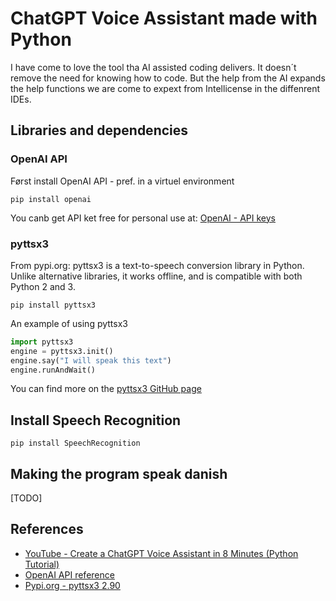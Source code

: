 # ChatGPT Voice Assistant made with Python

I have come to love the tool tha AI assisted coding delivers. It doesn´t remove the need for knowing how to code. But the help from the AI expands the help functions we are come to expext from Intellicense in the diffenrent IDEs.

## Libraries and dependencies

### OpenAI API

Først install OpenAI API - pref. in a virtuel environment

    pip install openai

You canb get API ket free for personal use at: [OpenAI - API keys](https://platform.openai.com/account/api-keys)

### pyttsx3

From pypi.org:
pyttsx3 is a text-to-speech conversion library in Python. Unlike alternative libraries, it works offline, and is compatible with both Python 2 and 3.

    pip install pyttsx3

An example of using pyttsx3

```python
import pyttsx3
engine = pyttsx3.init()
engine.say("I will speak this text")
engine.runAndWait()
```
You can find more on the [pyttsx3 GitHub page](https://github.com/nateshmbhat/pyttsx3)

## Install Speech Recognition

    pip install SpeechRecognition

## Making the program speak danish
[TODO]

## References

* [YouTube - Create a ChatGPT Voice Assistant in 8 Minutes (Python Tutorial)](https://www.youtube.com/watch?v=8z8Cobsvc9k)
* [OpenAI API reference](https://platform.openai.com/docs/api-reference/introduction)
* [Pypi.org - pyttsx3 2.90](https://pypi.org/project/pyttsx3/)
